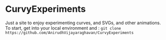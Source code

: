# CurvyExperiments
Just a site to enjoy experimenting curves, and SVGs, and other animations.
To start, get into your local environment and : 
```git clone https://github.com/AnirudhVijayaraghavan/CurvyExperiments ```
